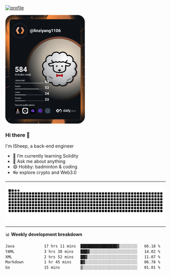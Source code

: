 [![profile](https://user-images.githubusercontent.com/54968314/208005045-e4b42f3b-833d-4242-bfcc-e764865553a2.svg)](https://www.calligrapher.ai/)

<a href="https://app.daily.dev/linziyang1106"><img src="/devcard.png" width="250" alt="ISheep's Dev Card"/></a>

### Hi there 🐏

I'm ISheep, a back-end engineer

- 🔭 I’m currently learning Solidity
- 💬 Ask me about anything
- 😄 Hobby: badminton & coding
- 👓 explore crypto and Web3.0

-------

![](https://raw.githubusercontent.com/ISheepp/ISheepp/output/github-contribution-grid-snake.svg)

-------

📊 **Weekly development breakdown**
<!--START_SECTION:waka-->

```txt
Java             17 hrs 11 mins  ████████████████▓░░░░░░░░   66.18 %
YAML             3 hrs 38 mins   ███▓░░░░░░░░░░░░░░░░░░░░░   14.02 %
XML              2 hrs 52 mins   ██▓░░░░░░░░░░░░░░░░░░░░░░   11.07 %
Markdown         1 hr 45 mins    █▓░░░░░░░░░░░░░░░░░░░░░░░   06.78 %
Go               15 mins         ▒░░░░░░░░░░░░░░░░░░░░░░░░   01.01 %
```

<!--END_SECTION:waka-->
